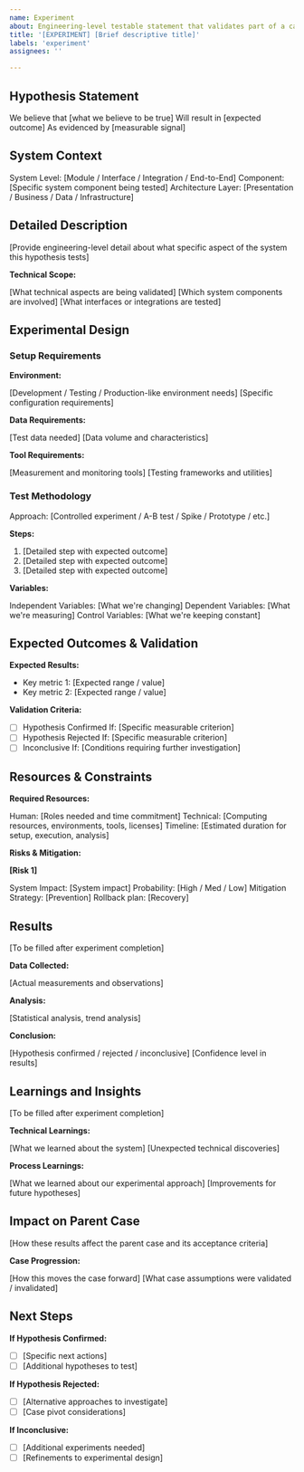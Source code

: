 ```yaml
---
name: Experiment
about: Engineering-level testable statement that validates part of a case
title: '[EXPERIMENT] [Brief descriptive title]'
labels: 'experiment'
assignees: ''

---
```


## Hypothesis Statement

We believe that [what we believe to be true]
Will result in [expected outcome]
As evidenced by [measurable signal]

## System Context

System Level: [Module / Interface / Integration / End-to-End]
Component: [Specific system component being tested]
Architecture Layer: [Presentation / Business / Data / Infrastructure]

## Detailed Description

[Provide engineering-level detail about what specific aspect of the system this hypothesis tests]

**Technical Scope:**

[What technical aspects are being validated]
[Which system components are involved]
[What interfaces or integrations are tested]

## Experimental Design

### Setup Requirements

**Environment:**

[Development / Testing / Production-like environment needs]
[Specific configuration requirements]

**Data Requirements:**

[Test data needed]
[Data volume and characteristics]

**Tool Requirements:**

[Measurement and monitoring tools]
[Testing frameworks and utilities]

### Test Methodology

Approach: [Controlled experiment / A-B test / Spike / Prototype / etc.]

**Steps:**

1. [Detailed step with expected outcome]
2. [Detailed step with expected outcome]
3. [Detailed step with expected outcome]

**Variables:**

Independent Variables: [What we're changing]
Dependent Variables: [What we're measuring]
Control Variables: [What we're keeping constant]

## Expected Outcomes & Validation

**Expected Results:**

- Key metric 1: [Expected range / value]
- Key metric 2: [Expected range / value]

**Validation Criteria:**

- [ ] Hypothesis Confirmed If: [Specific measurable criterion]
- [ ] Hypothesis Rejected If: [Specific measurable criterion]
- [ ] Inconclusive If: [Conditions requiring further investigation]

## Resources & Constraints

**Required Resources:**

Human: [Roles needed and time commitment]
Technical: [Computing resources, environments, tools, licenses]
Timeline: [Estimated duration for setup, execution, analysis]

**Risks & Mitigation:**

**[Risk 1]**

System Impact: [System impact]
Probability: [High / Med / Low]
Mitigation Strategy: [Prevention]
Rollback plan: [Recovery]

## Results

[To be filled after experiment completion]

**Data Collected:**

[Actual measurements and observations]

**Analysis:**

[Statistical analysis, trend analysis]

**Conclusion:**

[Hypothesis confirmed / rejected / inconclusive]
[Confidence level in results]

## Learnings and Insights

[To be filled after experiment completion]

**Technical Learnings:**

[What we learned about the system]
[Unexpected technical discoveries]

**Process Learnings:**

[What we learned about our experimental approach]
[Improvements for future hypotheses]

## Impact on Parent Case

[How these results affect the parent case and its acceptance criteria]

**Case Progression:**

[How this moves the case forward]
[What case assumptions were validated / invalidated]

## Next Steps

**If Hypothesis Confirmed:**

- [ ] [Specific next actions]
- [ ] [Additional hypotheses to test]

**If Hypothesis Rejected:**

- [ ] [Alternative approaches to investigate]
- [ ] [Case pivot considerations]

**If Inconclusive:**

- [ ] [Additional experiments needed]
- [ ] [Refinements to experimental design]
